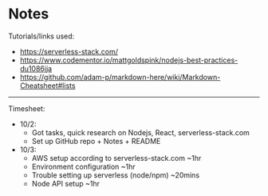 # Notes

Tutorials/links used:
- https://serverless-stack.com/
- https://www.codementor.io/mattgoldspink/nodejs-best-practices-du1086jja
- https://github.com/adam-p/markdown-here/wiki/Markdown-Cheatsheet#lists

________________________________________________________________

Timesheet:
- 10/2: 
    - Got tasks, quick research on Nodejs, React, serverless-stack.com
    - Set up GitHub repo + Notes + README
- 10/3:
    - AWS setup according to serverless-stack.com ~1hr
    - Environment configuration ~1hr
    - Trouble setting up serverless (node/npm) ~20mins
    - Node API setup ~1hr